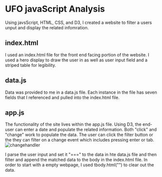 # UFO javaScript Analysis

Using javsScript, HTML, CSS, and D3, I created a website to filter a users unput and display the related infomration. 

## index.html
I used an index.html file for the front end facing portion of the website. I used a hero display to draw the user in as well as user input field and a striped table for legibility. 

## data.js
Data was provided to me in a data.js file. Each instance in the file has seven fields that I referenced and pulled into the index.html file. 

## app.js
The functionality of the site lives within the app.js file. Using D3, the end-user can enter a date and populate the related information. Both "click" and "change" work to populate the data. The user can click the filter button or the they can filter on a change event which includes pressing enter or tab. 
![changehandler](https://user-images.githubusercontent.com/74504885/122327694-eb00b900-cef3-11eb-9cec-19f066de8e2b.PNG)


I parse the user input and set it "===" to the data in hte data.js file and then filter and append the matched data to the body in the index.html file. In order to start with a empty webpage, I used tbody.html("") to clear out the data.
